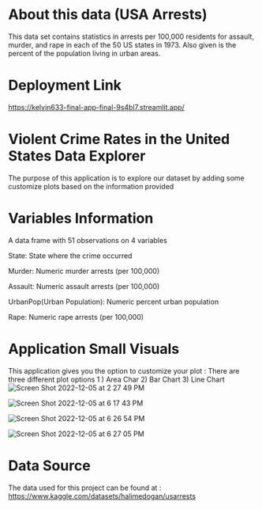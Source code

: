 # About this data (USA Arrests)
This data set contains statistics in arrests per 100,000 residents for assault, murder, and rape in each of the 50 US states in 1973. Also given is the percent of the population living in urban areas.

# Deployment Link
https://kelvin633-final-app-final-9s4bl7.streamlit.app/

# Violent Crime Rates in the United States Data Explorer
The purpose of this application is to explore our dataset by adding some customize plots based on the information provided 

# Variables Information
A data frame with 51 observations on 4 variables

State: State where the crime occurred

Murder: Numeric murder arrests (per 100,000)

Assault: Numeric assault arrests (per 100,000)

UrbanPop(Urban Population): Numeric percent urban population

Rape: Numeric rape arrests (per 100,000)
 
 # Application Small Visuals 
 This application gives you the option to customize your plot : There are three different plot options 1 ) Area Char 2) Bar Chart 3) Line Chart
![Screen Shot 2022-12-05 at 2 27 49 PM](https://user-images.githubusercontent.com/31453441/205725894-b4ffe188-a413-45b9-b9cb-aece1c4a77fb.png)

![Screen Shot 2022-12-05 at 6 17 43 PM](https://user-images.githubusercontent.com/31453441/205764077-e6139d22-3fb3-43e7-8518-8dd43eb7fe59.png)

![Screen Shot 2022-12-05 at 6 26 54 PM](https://user-images.githubusercontent.com/31453441/205766075-c03b2f9b-07f8-486d-a1fc-d29fcac3b38e.png)

![Screen Shot 2022-12-05 at 6 27 05 PM](https://user-images.githubusercontent.com/31453441/205766106-ccf6b002-6623-4420-83c7-ff05326a0ae6.png)


# Data Source
The data used for this project can be found at : https://www.kaggle.com/datasets/halimedogan/usarrests
